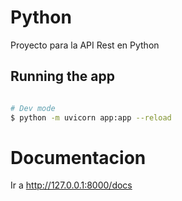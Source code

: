 # Python
Proyecto para la API Rest en Python

## Running the app

```bash

# Dev mode
$ python -m uvicorn app:app --reload

```

# Documentacion
Ir a http://127.0.0.1:8000/docs
